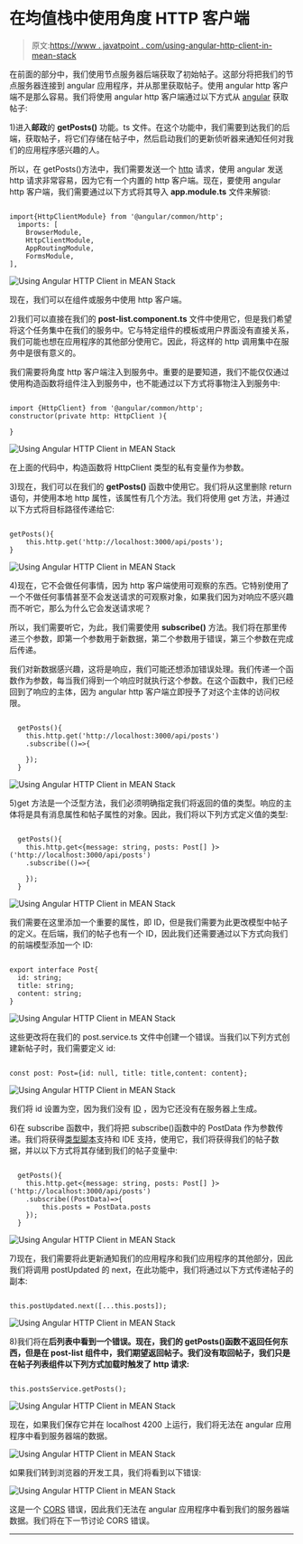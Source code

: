 # 在均值栈中使用角度 HTTP 客户端

> 原文:[https://www . javatpoint . com/using-angular-http-client-in-mean-stack](https://www.javatpoint.com/using-angular-http-client-in-mean-stack)

在前面的部分中，我们使用节点服务器后端获取了初始帖子。这部分将把我们的节点服务器连接到 angular 应用程序，并从那里获取帖子。使用 angular http 客户端不是那么容易。我们将使用 angular http 客户端通过以下方式从 [angular](https://www.javatpoint.com/angularjs-tutorial) 获取帖子:

1)进入**邮政**的 **getPosts()** 功能。ts 文件。在这个功能中，我们需要到达我们的后端，获取帖子，将它们存储在帖子中，然后启动我们的更新侦听器来通知任何对我们的应用程序感兴趣的人。

所以，在 getPosts()方法中，我们需要发送一个 [http](https://www.javatpoint.com/computer-network-http) 请求，使用 angular 发送 http 请求非常容易，因为它有一个内置的 http 客户端。现在，要使用 angular http 客户端，我们需要通过以下方式将其导入 **app.module.ts** 文件来解锁:

```

import{HttpClientModule} from '@angular/common/http';
  imports: [
    BrowserModule,
    HttpClientModule,
    AppRoutingModule,
    FormsModule,
],

```

![Using Angular HTTP Client in MEAN Stack](../Images/81e71d9328ae1c631ba43558a1c3bad6.png)

现在，我们可以在组件或服务中使用 http 客户端。

2)我们可以直接在我们的 **post-list.component.ts** 文件中使用它，但是我们希望将这个任务集中在我们的服务中。它与特定组件的模板或用户界面没有直接关系，我们可能也想在应用程序的其他部分使用它。因此，将这样的 http 调用集中在服务中是很有意义的。

我们需要将角度 http 客户端注入到服务中。重要的是要知道，我们不能仅仅通过使用构造函数将组件注入到服务中，也不能通过以下方式将事物注入到服务中:

```

import {HttpClient} from '@angular/common/http';
constructor(private http: HttpClient ){

}

```

![Using Angular HTTP Client in MEAN Stack](../Images/7a8b26c84111da4fdb8c04d23182e468.png)

在上面的代码中，构造函数将 HttpClient 类型的私有变量作为参数。

3)现在，我们可以在我们的 **getPosts()** 函数中使用它。我们将从这里删除 return 语句，并使用本地 http 属性，该属性有几个方法。我们将使用 get 方法，并通过以下方式将目标路径传递给它:

```

getPosts(){
    this.http.get('http://localhost:3000/api/posts');
}

```

![Using Angular HTTP Client in MEAN Stack](../Images/cff02c4ff236b159644e81d76932ac63.png)

4)现在，它不会做任何事情，因为 http 客户端使用可观察的东西。它特别使用了一个不做任何事情甚至不会发送请求的可观察对象，如果我们因为对响应不感兴趣而不听它，那么为什么它会发送请求呢？

所以，我们需要听它，为此，我们需要使用 **subscribe()** 方法。我们将在那里传递三个参数，即第一个参数用于新数据，第二个参数用于错误，第三个参数在完成后传递。

我们对新数据感兴趣，这将是响应，我们可能还想添加错误处理。我们传递一个函数作为参数，每当我们得到一个响应时就执行这个参数。在这个函数中，我们已经回到了响应的主体，因为 angular http 客户端立即授予了对这个主体的访问权限。

```

  getPosts(){
    this.http.get('http://localhost:3000/api/posts')
    .subscribe(()=>{

    });
  }

```

![Using Angular HTTP Client in MEAN Stack](../Images/371b288d20ce826c2615fc23f2f5d1a7.png)

5)get 方法是一个泛型方法，我们必须明确指定我们将返回的值的类型。响应的主体将是具有消息属性和帖子属性的对象。因此，我们将以下列方式定义值的类型:

```

  getPosts(){
    this.http.get<{message: string, posts: Post[] }>('http://localhost:3000/api/posts')
    .subscribe(()=>{

    });
  }

```

![Using Angular HTTP Client in MEAN Stack](../Images/0e475e82a3bd663bb3ec8b138f3b6177.png)

我们需要在这里添加一个重要的属性，即 ID，但是我们需要为此更改模型中帖子的定义。在后端，我们的帖子也有一个 ID，因此我们还需要通过以下方式向我们的前端模型添加一个 ID:

```

export interface Post{
  id: string;
  title: string;
  content: string;
}

```

![Using Angular HTTP Client in MEAN Stack](../Images/6a63968639a450a41a2e580ec10eef02.png)

这些更改将在我们的 post.service.ts 文件中创建一个错误。当我们以下列方式创建新帖子时，我们需要定义 id:

```

const post: Post={id: null, title: title,content: content};

```

![Using Angular HTTP Client in MEAN Stack](../Images/0fd34ff44b831145fc22644df3d0b2d8.png)

我们将 id 设置为空，因为我们没有 [ID](https://www.javatpoint.com/id) ，因为它还没有在服务器上生成。

6)在 subscribe 函数中，我们将把 subscribe()函数中的 PostData 作为参数传递。我们将获得[类型脚本](https://www.javatpoint.com/typescript-tutorial)支持和 IDE 支持，使用它，我们将获得我们的帖子数据，并以以下方式将其存储到我们的帖子变量中:

```

  getPosts(){
    this.http.get<{message: string, posts: Post[] }>('http://localhost:3000/api/posts')
    .subscribe((PostData)=>{
        this.posts = PostData.posts
    });
  }

```

![Using Angular HTTP Client in MEAN Stack](../Images/2f8e7efa58fdd50237b11cc9a8c1d9b9.png)

7)现在，我们需要将此更新通知我们的应用程序和我们应用程序的其他部分，因此我们将调用 postUpdated 的 next，在此功能中，我们将通过以下方式传递帖子的副本:

```

this.postUpdated.next([...this.posts]);

```

![Using Angular HTTP Client in MEAN Stack](../Images/232fd4795c08330285f665ac1adcee10.png)

8)我们将在**后列表中看到一个错误。现在，我们的 getPosts()函数不返回任何东西，但是在 post-list 组件中，我们期望返回帖子。我们没有取回帖子，我们只是在帖子列表组件以下列方式加载时触发了 http 请求:**

```

this.postsService.getPosts();

```

![Using Angular HTTP Client in MEAN Stack](../Images/aa38c5a178f06bcbef6e9be9a3433dac.png)

现在，如果我们保存它并在 localhost 4200 上运行，我们将无法在 angular 应用程序中看到服务器端的数据。

![Using Angular HTTP Client in MEAN Stack](../Images/d91ed500819c39c970afa2872a6b748f.png)

如果我们转到浏览器的开发工具，我们将看到以下错误:

![Using Angular HTTP Client in MEAN Stack](../Images/ee10ada2fcdecebcc1a73dde175e690c.png)

这是一个 [CORS](cors-in-mean-stack) 错误，因此我们无法在 angular 应用程序中看到我们的服务器端数据。我们将在下一节讨论 CORS 错误。

* * *